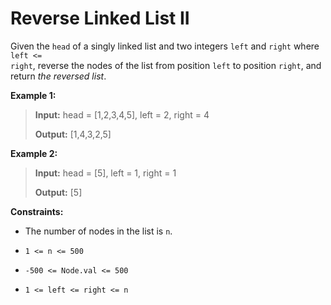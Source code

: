 # Reverse Linked List II

Given the <code>head</code> of a singly linked list and two integers <code>left</code> and <code>right</code> where <code>left &lt;= right</code>, reverse the nodes of the list from position <code>left</code> to position <code>right</code>, and return *the reversed list*.


**Example 1:**
>
> **Input:** head = [1,2,3,4,5], left = 2, right = 4
>
> **Output:** [1,4,3,2,5]

**Example 2:**
>
> **Input:** head = [5], left = 1, right = 1
>
> **Output:** [5]


**Constraints:**

- The number of nodes in the list is <code>n</code>.

- <code>1 &lt;= n &lt;= 500</code>

- <code>-500 &lt;= Node.val &lt;= 500</code>

- <code>1 &lt;= left &lt;= right &lt;= n</code>

